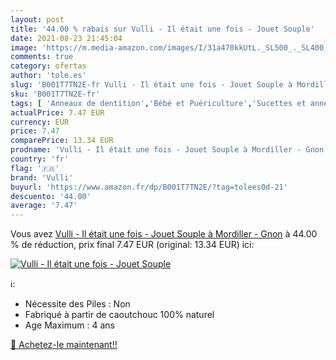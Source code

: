 ```yaml
---
layout: post
title: '44.00 % rabais sur Vulli - Il était une fois - Jouet Souple'
date: 2021-08-23 21:45:04
image: 'https://m.media-amazon.com/images/I/31a470kkUtL._SL500_._SL400_.jpg'
comments: true
category: ofertas
author: 'tole.es'
slug: 'B001T7TN2E-fr Vulli - Il était une fois - Jouet Souple à Mordiller - Gnon'
sku: 'B001T7TN2E-fr'
tags: [ 'Anneaux de dentition','Bébé et Puériculture','Sucettes et anneaux de dentition','vulli', ]
actualPrice: 7.47 EUR
currency: EUR
price: 7.47
comparePrice: 13.34 EUR
prodname: 'Vulli - Il était une fois - Jouet Souple à Mordiller - Gnon'
country: 'fr'
flag: '🇫🇷'
brand: 'Vulli'
buyurl: 'https://www.amazon.fr/dp/B001T7TN2E/?tag=tolees0d-21'
descuento: '44.00'
average: '7.47'
---
```


Vous avez [Vulli - Il était une fois - Jouet Souple à Mordiller - Gnon](https://www.amazon.fr/dp/B001T7TN2E/?tag=tolees0d-21)  à  44.00 % de réduction, prix final  7.47 EUR (original: 13.34 EUR) ici:

[![Vulli - Il était une fois - Jouet Souple](https://m.media-amazon.com/images/I/31a470kkUtL._SL500_._SL400_.jpg)](https://www.amazon.fr/dp/B001T7TN2E/?tag=tolees0d-21)

ℹ️:

- Nécessite des Piles : Non
- Fabriqué à partir de caoutchouc 100% naturel
- Age Maximum : 4 ans

[🛒 Achetez-le maintenant!!](https://www.amazon.fr/dp/B001T7TN2E/?tag=tolees0d-21)
